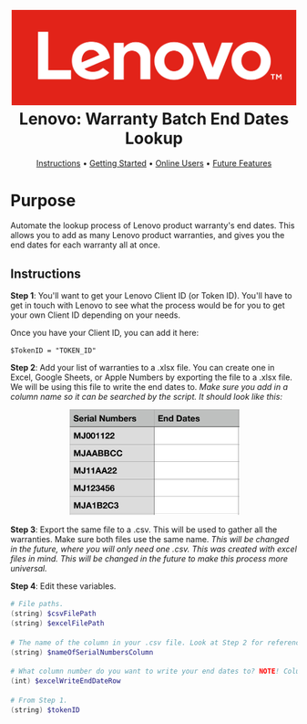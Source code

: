 <h1 align="center">
  <br>
  <img src="https://raw.githubusercontent.com/tinyqubit/Lenovo_BatchWarranty_EndDates/master/Images/lenovo_logo.png" alt="Reddit" width="500">
  </br>
  Lenovo: Warranty Batch End Dates Lookup
  <br>
</h1>

<p align="center">
  <a href="#instructions">Instructions</a> •
  <a href="#instructions-getting-started">Getting Started</a> •
  <a href="#instructions-subreddit_onlineusers_collector_py">Online Users</a> •
  <a href="#future-features">Future Features</a>
</p>

# Purpose
Automate the lookup process of Lenovo product warranty's end dates. This allows you to add as many Lenovo product warranties, and gives you the end dates for each warranty all at once.

## Instructions
**Step 1**:
You'll want to get your Lenovo Client ID (or Token ID). You'll have to get in touch with Lenovo to see what the process would be for you to get your own Client ID depending on your needs.

Once you have your Client ID, you can add it here:
```
$TokenID = "TOKEN_ID"
```

**Step 2**:
Add your list of warranties to a .xlsx file. You can create one in Excel, Google Sheets, or Apple Numbers by exporting the file to a .xlsx file. We will be using this file to write the end dates to.
*Make sure you add in a column name so it can be searched by the script. It should look like this:*

<p align="center">
<img src="https://raw.githubusercontent.com/tinyqubit/Lenovo_BatchWarranty_EndDates/master/Images/example_1.png" alt="Reddit" width="300">
</p>

**Step 3**:
Export the same file to a .csv. This will be used to gather all the warranties. Make sure both files use the same name.
*This will be changed in the future, where you will only need one .csv. This was created with excel files in mind. This will be changed in the future to make this process more universal.*

**Step 4**:
Edit these variables.
```powershell
# File paths.
(string) $csvFilePath
(string) $excelFilePath

# The name of the column in your .csv file. Look at Step 2 for reference.
(string) $nameOfSerialNumbersColumn

# What column number do you want to write your end dates to? NOTE! Column 1 DOES NOT start with 0. Column 1 equals 1.
(int) $excelWriteEndDateRow

# From Step 1.
(string) $tokenID
```
